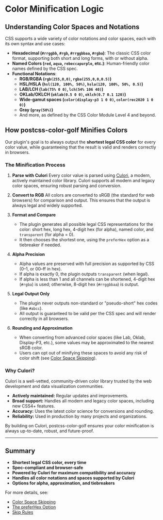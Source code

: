 # Color Minification Logic

## Understanding Color Spaces and Notations

CSS supports a wide variety of color notations and color spaces, each with its own syntax and use cases:

- **Hexadecimal (`#rrggbb`, `#rgb`, `#rrggbbaa`, `#rgba`)**: The classic CSS color format, supporting both short and long forms, with or without alpha.
- **Named Colors (`red`, `aqua`, `rebeccapurple`, etc.)**: Human-friendly color names defined by the CSS spec.
- **Functional Notations**:
  - **RGB/RGBA (`rgb(255,0,0)`, `rgba(255,0,0,0.5)`)**
  - **HSL/HSLA (`hsl(120, 100%, 50%)`, `hsla(120, 100%, 50%, 0.5)`)**
  - **LAB/LCH (`lab(75% 0 0)`, `lch(54% 106 40)`)**
  - **OKLab/OKLCH (`oklab(0.5 0 0)`, `oklch(0.7 0.1 120)`)**
  - **Wide-gamut spaces (`color(display-p3 1 0 0)`, `color(rec2020 1 0 0)`)**
  - **Gray (`gray(50%)`)**
  - And more, as defined by the CSS Color Module Level 4 and beyond.

## How postcss-color-golf Minifies Colors

Our plugin's goal is to always output the **shortest legal CSS color** for every color value, while guaranteeing that the result is valid and renders correctly in browsers.

### The Minification Process

1. **Parse with Culori**
   Every color value is parsed using [Culori](https://culorijs.org/), a modern, actively maintained color library. Culori supports all modern and legacy color spaces, ensuring robust parsing and conversion.

2. **Convert to RGB**
   All colors are converted to sRGB (the standard for web browsers) for comparison and output. This ensures that the output is always legal and widely supported.

3. **Format and Compare**
   - The plugin generates all possible legal CSS representations for the color: short hex, long hex, 4-digit hex (for alpha), named color, and `transparent` (for alpha = 0).
   - It then chooses the shortest one, using the `preferHex` option as a tiebreaker if needed.

4. **Alpha Precision**
   - Alpha values are preserved with full precision as supported by CSS (0–1, or 00–ff in hex).
   - If alpha is exactly 0, the plugin outputs `transparent` (when legal).
   - If alpha is less than 1 and all channels can be shortened, 4-digit hex (`#rgba`) is used; otherwise, 8-digit hex (`#rrggbbaa`) is output.

5. **Legal Output Only**
   - The plugin never outputs non-standard or "pseudo-short" hex codes (like `#abcc`).
   - All output is guaranteed to be valid per the CSS spec and will render correctly in all browsers.

6. **Rounding and Approximation**
   - When converting from advanced color spaces (like Lab, Oklab, Display-P3, etc.), some values may be approximated to the nearest sRGB color.
   - Users can opt out of minifying these spaces to avoid any risk of color shift (see [Color Space Skipping](./color-space-skipping.md)).

### Why Culori?

Culori is a well-vetted, community-driven color library trusted by the web development and data visualization communities.
- **Actively maintained:** Regular updates and improvements.
- **Broad support:** Handles all modern and legacy color spaces, including new CSS4+ features.
- **Accuracy:** Uses the latest color science for conversions and rounding.
- **Reliability:** Used in production by many projects and organizations.

By building on Culori, postcss-color-golf ensures your color minification is always up-to-date, robust, and future-proof.

---

## Summary

- **Shortest legal CSS color, every time**
- **Spec-compliant and browser-safe**
- **Powered by Culori for maximum compatibility and accuracy**
- **Handles all color notations and spaces supported by Culori**
- **Options for alpha, approximation, and tiebreakers**

For more details, see:
- [Color Space Skipping](./color-space-skipping.md)
- [The preferHex Option](./prefer-hex.md)
- [Skip Rules](./skip-rules.md)
